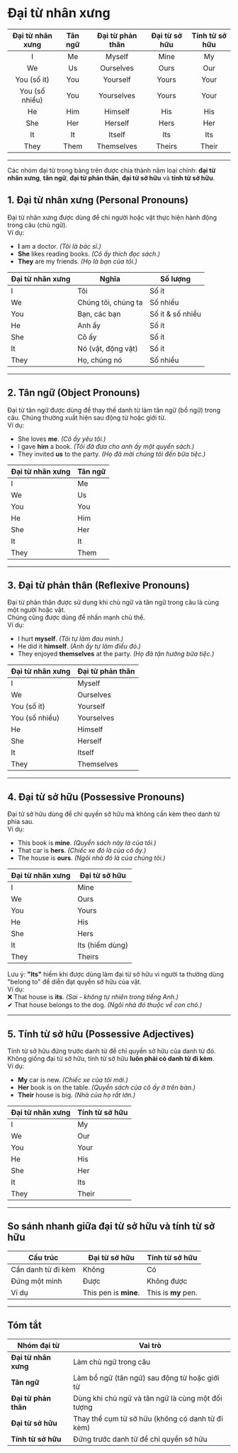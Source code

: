 # Đại từ nhân xưng

| Đại từ nhân xưng | Tân ngữ | Đại từ phản thân | Đại từ sở hữu | Tính từ sở hữu |
|:----------------:|:-------:|:----------------:|:-------------:|:--------------:|
|        I         |   Me    |      Myself      |     Mine      |       My       |
|        We        |   Us    |    Ourselves     |     Ours      |      Our       |
|   You (số ít)    |   You   |     Yourself     |     Yours     |      Your      |
|  You (số nhiều)  |   You   |    Yourselves    |     Yours     |      Your      |
|        He        |   Him   |     Himself      |      His      |      His       |
|       She        |   Her   |     Herself      |     Hers      |      Her       |
|        It        |   It    |      Itself      |      Its      |      Its       |
|       They       |  Them   |    Themselves    |    Theirs     |     Their      |

---

Các nhóm đại từ trong bảng trên được chia thành năm loại chính: **đại từ nhân xưng**, **tân ngữ**, **đại từ phản thân**, **đại từ sở hữu** và **tính từ sở hữu**.

## **1. Đại từ nhân xưng (Personal Pronouns)**

Đại từ nhân xưng được dùng để chỉ người hoặc vật thực hiện hành động trong câu (chủ ngữ).  
Ví dụ:

- **I** am a doctor. _(Tôi là bác sĩ.)_
- **She** likes reading books. _(Cô ấy thích đọc sách.)_
- **They** are my friends. _(Họ là bạn của tôi.)_

| Đại từ nhân xưng | Nghĩa               | Số lượng         |
|------------------|---------------------|------------------|
| I                | Tôi                 | Số ít            |
| We               | Chúng tôi, chúng ta | Số nhiều         |
| You              | Bạn, các bạn        | Số ít & số nhiều |
| He               | Anh ấy              | Số ít            |
| She              | Cô ấy               | Số ít            |
| It               | Nó (vật, động vật)  | Số ít            |
| They             | Họ, chúng nó        | Số nhiều         |

---

## **2. Tân ngữ (Object Pronouns)**

Đại từ tân ngữ được dùng để thay thế danh từ làm tân ngữ (bổ ngữ) trong câu. Chúng thường xuất hiện sau động từ hoặc giới từ.  
Ví dụ:

- She loves **me**. _(Cô ấy yêu tôi.)_
- I gave **him** a book. _(Tôi đã đưa cho anh ấy một quyển sách.)_
- They invited **us** to the party. _(Họ đã mời chúng tôi đến bữa tiệc.)_

| Đại từ nhân xưng | Tân ngữ |
|------------------|---------|
| I                | Me      |
| We               | Us      |
| You              | You     |
| He               | Him     |
| She              | Her     |
| It               | It      |
| They             | Them    |

---

## **3. Đại từ phản thân (Reflexive Pronouns)**

Đại từ phản thân được sử dụng khi chủ ngữ và tân ngữ trong câu là cùng một người hoặc vật.  
Chúng cũng được dùng để nhấn mạnh chủ thể.  
Ví dụ:

- I hurt **myself**. _(Tôi tự làm đau mình.)_
- He did it **himself**. _(Anh ấy tự làm điều đó.)_
- They enjoyed **themselves** at the party. _(Họ đã tận hưởng bữa tiệc.)_

| Đại từ nhân xưng | Đại từ phản thân |
|------------------|------------------|
| I                | Myself           |
| We               | Ourselves        |
| You (số ít)      | Yourself         |
| You (số nhiều)   | Yourselves       |
| He               | Himself          |
| She              | Herself          |
| It               | Itself           |
| They             | Themselves       |

---

## **4. Đại từ sở hữu (Possessive Pronouns)**

Đại từ sở hữu dùng để chỉ quyền sở hữu mà không cần kèm theo danh từ phía sau.  
Ví dụ:

- This book is **mine**. _(Quyển sách này là của tôi.)_
- That car is **hers**. _(Chiếc xe đó là của cô ấy.)_
- The house is **ours**. _(Ngôi nhà đó là của chúng tôi.)_

| Đại từ nhân xưng | Đại từ sở hữu   |
|------------------|-----------------|
| I                | Mine            |
| We               | Ours            |
| You              | Yours           |
| He               | His             |
| She              | Hers            |
| It               | Its (hiếm dùng) |
| They             | Theirs          |

Lưu ý: **"Its"** hiếm khi được dùng làm đại từ sở hữu vì người ta thường dùng "belong to" để diễn đạt quyền sở hữu của vật.  
Ví dụ:  
❌ That house is **its**. _(Sai - không tự nhiên trong tiếng Anh.)_  
✔ That house belongs to the dog. _(Ngôi nhà đó thuộc về con chó.)_

---

## **5. Tính từ sở hữu (Possessive Adjectives)**

Tính từ sở hữu đứng trước danh từ để chỉ quyền sở hữu của danh từ đó. Không giống đại từ sở hữu, tính từ sở hữu **luôn phải có danh từ đi kèm**.  
Ví dụ:

- **My** car is new. _(Chiếc xe của tôi mới.)_
- **Her** book is on the table. _(Quyển sách của cô ấy ở trên bàn.)_
- **Their** house is big. _(Nhà của họ rất lớn.)_

| Đại từ nhân xưng | Tính từ sở hữu |
|------------------|----------------|
| I                | My             |
| We               | Our            |
| You              | Your           |
| He               | His            |
| She              | Her            |
| It               | Its            |
| They             | Their          |

---

## **So sánh nhanh giữa đại từ sở hữu và tính từ sở hữu**

| Cấu trúc           | Đại từ sở hữu         | Tính từ sở hữu      |
|--------------------|-----------------------|---------------------|
| Cần danh từ đi kèm | Không                 | Có                  |
| Đứng một mình      | Được                  | Không được          |
| Ví dụ              | This pen is **mine**. | This is **my** pen. |

---

## **Tóm tắt**

| Nhóm đại từ          | Vai trò                                           |
|----------------------|---------------------------------------------------|
| **Đại từ nhân xưng** | Làm chủ ngữ trong câu                             |
| **Tân ngữ**          | Làm bổ ngữ (tân ngữ) sau động từ hoặc giới từ     |
| **Đại từ phản thân** | Dùng khi chủ ngữ và tân ngữ là cùng một đối tượng |
| **Đại từ sở hữu**    | Thay thế cụm từ sở hữu (không có danh từ đi kèm)  |
| **Tính từ sở hữu**   | Đứng trước danh từ để chỉ quyền sở hữu            |